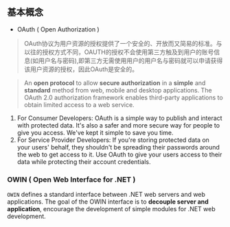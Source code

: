 

## 基本概念

- OAuth ( Open Authorization )
> OAuth协议为用户资源的授权提供了一个安全的、开放而又简易的标准。与以往的授权方式不同，OAUTH的授权不会使用第三方触及到用户的账号信息(如用户名与密码),即第三方无需使用用户的用户名与密码就可以申请获得该用户资源的授权，因此OAuth是安全的。

> An **open protocol** to allow **secure authorization** in a **simple** and **standard** method from web, mobile and desktop applications.
> The OAuth 2.0 authorization framework enables third-party applications to obtain limited access to a web service.

1. For Consumer Developers: OAuth is a simple way to publish and interact with protected data. It's also a safer and more secure way for people to give you access. We've kept it simple to save you time.
2. For Service Provider Developers: If you're storing protected data on your users' behalf, they shouldn't be spreading their passwords around the web to get access to it. Use OAuth to give your users access to their data while protecting their account credentials.



### OWIN ( Open Web Interface for .NET )

`OWIN` defines a standard interface between .NET web servers and web applications.  The goal of the OWIN interface is to **decouple server and application**, encourage the development of simple modules for .NET web development.

